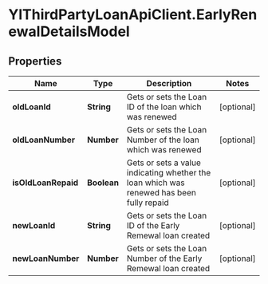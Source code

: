 # YlThirdPartyLoanApiClient.EarlyRenewalDetailsModel

## Properties

Name | Type | Description | Notes
------------ | ------------- | ------------- | -------------
**oldLoanId** | **String** | Gets or sets the Loan ID of the loan which was renewed | [optional] 
**oldLoanNumber** | **Number** | Gets or sets the Loan Number of the loan which was renewed | [optional] 
**isOldLoanRepaid** | **Boolean** | Gets or sets a value indicating whether the loan which was renewed has been fully repaid | [optional] 
**newLoanId** | **String** | Gets or sets the Loan ID of the Early Remewal loan created | [optional] 
**newLoanNumber** | **Number** | Gets or sets the Loan Number of the Early Remewal loan created | [optional] 


